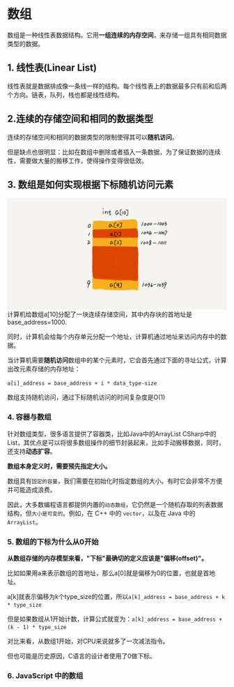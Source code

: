 # 数组

数组是一种线性表数据结构。它用**一组连续的内存空间**，来存储一组具有相同数据类型的数据。

## 1. 线性表(Linear List)

线性表就是数据排成像一条线一样的结构。每个线性表上的数据最多只有前和后两个方向。链表，队列，栈也都是线性结构。

## 2.连续的存储空间和相同的数据类型

连续的存储空间和相同的数据类型的限制使得其可以**随机访问**。

但是缺点也很明显：比如在数组中删除或者插入一条数据，为了保证数据的连续性，需要做大量的搬移工作，使得操作变得很低效。

## 3. 数组是如何实现根据下标随机访问元素

<img src="../images/new-array.png" alt="img" style="zoom:50%;float:left;" />

计算机给数组a[10]分配了一块连续存储空间，其中内存块的首地址是base_address=1000.

同时，计算机会给每个内存单元分配一个地址，计算机通过地址来访问内存中的数据。

当计算机需要**随机访问**数组中的某个元素时，它会首先通过下面的寻址公式，计算出改元素存储的内存地址：

`a[i]_address = base_address + i * data_type-size `

数组支持随机访问，通过下标随机访问的时间复杂度是O(1)

### 4. 容器与数组

针对数组类型，很多语言提供了容器类，比如Java中的ArrayList CSharp中的List，其优点是可以将很多数组操作的细节封装起来，比如手动搬移数据，同时，还支持**动态扩容**。

**数组本身定义时，需要预先指定大小。**

数组具有`固定的容量`，我们需要在初始化时指定数组的大小。有时它会非常不方便并可能造成浪费。

因此，大多数编程语言都提供内置的`动态数组`，它仍然是一个随机存取的列表数据结构，但`大小是可变的`。例如，在 C++ 中的 `vector`，以及在 Java 中的 `ArrayList`。

### 5. 数组的下标为什么从0开始

**从数组存储的内存模型来看，"下标"最确切的定义应该是"偏移(offset)"。**

比如如果用a来表示数组的首地址，那么a[0]就是偏移为0的位置，也就是首地址。

a[k]就表示偏移为k个type_size的位置，所以`a[k]_address = base_address + k * type_size`

但是如果数组从1开始计数，计算公式就变为：`a[k]_address = base_address + (k - 1) * type_size`

对比来看，从数组1开始，对CPU来说就多了一次减法指令。

但也可能是历史原因，C语言的设计者使用了0做下标。

### 6. JavaScript 中的数组

